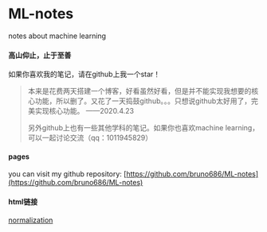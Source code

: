 # ML-notes

notes about machine learning

#### 高山仰止，止于至善

如果你喜欢我的笔记，请在github上我一个star！

> 本来是花费两天搭建一个博客，好看虽然好看，但是并不能实现我想要的核心功能，所以删了。又花了一天捣鼓github。。。只想说github太好用了，完美实现核心功能。 						——2020.4.23
>
> 另外github上也有一些其他学科的笔记。如果你也喜欢machine learning，可以一起讨论交流（qq：1011945829）

#### pages

you can visit my github repository: [https://github.com/bruno686/ML-notes](https://github.com/bruno686/ML-notes)

#### html链接

[normalization](https://bruno686.github.io/ML-notes/ML-notes-html/normalization.html)



